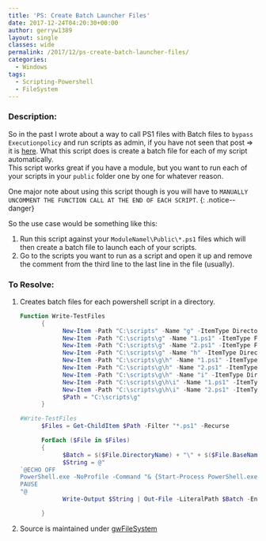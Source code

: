 ```yaml
---
title: 'PS: Create Batch Launcher Files'
date: 2017-12-24T04:20:30+00:00
author: gerryw1389
layout: single
classes: wide
permalink: /2017/12/ps-create-batch-launcher-files/
categories:
  - Windows
tags:
  - Scripting-Powershell
  - FileSystem
---
```

<!--more-->

### Description:

So in the past I wrote about a way to call PS1 files with Batch files to `bypass Executionpolicy` and run scripts as admin, if you have not seen that post => it is [here](https://automationadmin.com/2017/03/ps-call-ps1-with-batch/). What this script does is create a batch file for each of my script automatically.  
This script works great if you have a module, but you want to run each of your scripts in your `public` folder one by one for whatever reason. 

One major note about using this script though is you will have to `MANUALLY UNCOMMENT THE FUNCTION CALL AT THE END OF EACH SCRIPT`.
{: .notice--danger}

So the use case would be something like this:

  1. Run this script against your `ModuleNamel\Public\*.ps1` files which will then create a batch file to launch each of your scripts.
  2. Go to the scripts you want to run as a script and open it up and remove the comment from the third line to the last line in the file (usually).

### To Resolve:

1. Creates batch files for each powershell script in a directory.

   ```powershell
   Function Write-TestFiles
         {
               New-Item -Path "C:\scripts" -Name "g" -ItemType Directory
               New-Item -Path "C:\scripts\g" -Name "1.ps1" -ItemType File
               New-Item -Path "C:\scripts\g" -Name "2.ps1" -ItemType File
               New-Item -Path "C:\scripts\g" -Name "h" -ItemType Directory
               New-Item -Path "C:\scripts\g\h" -Name "1.ps1" -ItemType File
               New-Item -Path "C:\scripts\g\h" -Name "2.ps1" -ItemType File
               New-Item -Path "C:\scripts\g\h" -Name "i" -ItemType Directory
               New-Item -Path "C:\scripts\g\h\i" -Name "1.ps1" -ItemType File
               New-Item -Path "C:\scripts\g\h\i" -Name "2.ps1" -ItemType File
               $Path = "C:\scripts\g"
         }

   #Write-TestFiles
         $Files = Get-ChildItem $Path -Filter "*.ps1" -Recurse

         ForEach ($File in $Files)
         {
               $Batch = $($File.DirectoryName) + "\" + $($File.BaseName) + ".bat"
               $String = @"
   `@ECHO OFF
   PowerShell.exe -NoProfile -Command "& {Start-Process PowerShell.exe -ArgumentList '-NoProfile -ExecutionPolicy Bypass -File ""%~dpn0.ps1""' -Verb RunAs}"
   PAUSE
   "@
               Write-Output $String | Out-File -LiteralPath $Batch -Encoding ascii

         }
   ```

2. Source is maintained under [gwFileSystem](https://github.com/gerryw1389/powershell/blob/main/gwFilesystem/Public/New-BatLaunchers.ps1)